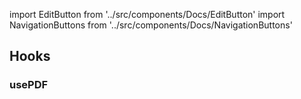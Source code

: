import EditButton from '../src/components/Docs/EditButton'
import NavigationButtons from '../src/components/Docs/NavigationButtons'

<EditButton to="https://github.com/react-pdf/site/blob/master/docs/hooks.md" />

## Hooks

### usePDF

<NavigationButtons
  backSrc="/svg"
  backText="SVG Images"
  nextSrc="/styling"
  nextText="Styling"
/>
